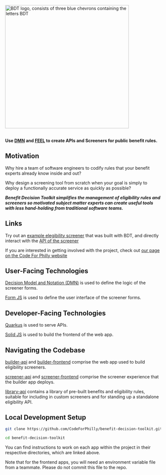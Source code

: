 <picture>
  <source media="(prefers-color-scheme: dark)" srcset="https://github.com/user-attachments/assets/d26a8869-970a-43b2-89b0-b4266754ae21">
  <source media="(prefers-color-scheme: light)" srcset="https://github.com/user-attachments/assets/62871a49-324f-4b3b-9ab6-b2513fbee842">
  <img alt="BDT logo, consists of three blue chevrons containing the letters BDT" src="https://github.com/user-attachments/assets/d26a8869-970a-43b2-89b0-b4266754ae21" width="400">
</picture>
<br>
<br>

**Use [DMN](https://www.omg.org/dmn/) and [FEEL](https://docs.camunda.io/docs/components/modeler/feel/what-is-feel/) to create APIs and Screeners for public benefit rules.**

## Motivation

Why hire a team of software engineers to codify rules that your benefit experts already know inside and out?

Why design a screening tool from scratch when your goal is simply to deploy a functionally accurate service as quickly as possible?

***Benefit Decision Toolkit simplifies the management of eligibility rules and screeners so motivated subject matter experts can create useful tools with less hand-holding from traditional software teams.***

## Links

Try out an [example elegibility screener](https://phillypropertytaxrelief.org/) that was built with BDT, and directly interact with the [API of the screener](https://phillypropertytaxrelief.org/q/swagger-ui/)

If you are interested in getting involved with the project, check out [our page on the Code For Philly website](https://codeforphilly.org/projects/dmn_benefit_toolbox-including_the_philly_property_tax_relief_screener)

## User-Facing Technologies

[Decision Model and Notation (DMN)](https://learn-dmn-in-15-minutes.com/) is used to define the logic of the screener forms.

[Form JS](https://bpmn.io/toolkit/form-js) is used to define the user interface of the screener forms.

## Developer-Facing Technologies

[Quarkus](https://quarkus.io/) is used to serve APIs.

[Solid JS](https://docs.solidjs.com/) is used to build the frontend of the web app.

## Navigating the Codebase

[builder-api](/builder-api) and [builder-frontend](/builder-frontend) comprise the web app used to build eligibility screeners.

[screener-api](/screener-api) and [screener-frontend](/screener-frontend) comprise the screener experience that the builder app deploys.

[library-api](/library-api) contains a library of pre-built benefits and eligibility rules, suitable for including in custom screeners and for standing up a standalone eligibility API.

## Local Development Setup

```bash
git clone https://github.com/CodeForPhilly/benefit-decision-toolkit.git

cd benefit-decision-toolkit
```

You can find instructions to work on each app within the project in their respective directories, which are linked above.

Note that for the frontend apps, you will need an environment variable file from a teammate. Please do not commit this file to the repo.

